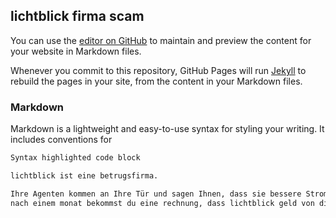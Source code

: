 ## lichtblick firma scam

You can use the [editor on GitHub](https://github.com/sood-ai/lichtblickscam/edit/gh-pages/index.md) to maintain and preview the content for your website in Markdown files.

Whenever you commit to this repository, GitHub Pages will run [Jekyll](https://jekyllrb.com/) to rebuild the pages in your site, from the content in your Markdown files.

### Markdown

Markdown is a lightweight and easy-to-use syntax for styling your writing. It includes conventions for

```markdown
Syntax highlighted code block

lichtblick ist eine betrugsfirma.

Ihre Agenten kommen an Ihre Tür und sagen Ihnen, dass sie bessere Strom- / Gaspreise haben. Sie möchten diese nervige Person loswerden und teilen Ihre E-Mail-ID mit ihnen.
nach einem monat bekommst du eine rechnung, dass lichtblick geld von dir will und sie deinen vertrag geändert haben.
